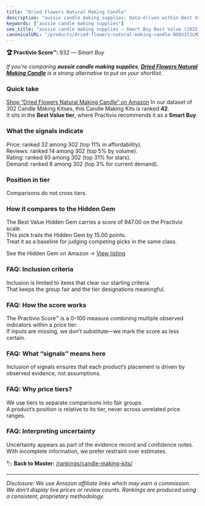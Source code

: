 ```yaml
---
title: "Dried Flowers Natural Making Candle"
description: "aussie candle making supplies: Data-driven within Best Value ranking using the Practivio Score™. Positioned by quality, value, demand, findability, momentum."
keywords: ["aussie candle making supplies"]
seo_title: "aussie candle making supplies — Smart Buy Best Value (2025)"
canonicalURL: "/products/dried-flowers-natural-making-candle-B08X37JLMX/"
---
```


**🏆 Practivio Score™:** 932 — _Smart Buy_


*If you're comparing **aussie candle making supplies**, **[Dried Flowers Natural Making Candle](https://www.amazon.com/dp/B08X37JLMX?tag=practivio-20)** is a strong alternative to put on your shortlist.*
### Quick take
[Shop “Dried Flowers Natural Making Candle” on Amazon](https://www.amazon.com/dp/B08X37JLMX?tag=practivio-20)
In our dataset of 302 Candle Making Kitses, this Candle Making Kits is ranked **42**.  
It sits in the **Best Value tier**, where Practivio recommends it as a **Smart Buy**.

### What the signals indicate
Price: ranked 32 among 302 (top 11% in affordability).  
Reviews: ranked 14 among 302 (top 5% by volume).  
Rating: ranked 93 among 302 (top 31% for stars).  
Demand: ranked 8 among 302 (top 3% for current demand).

### Position in tier
Comparisons do not cross tiers.

### How it compares to the Hidden Gem
The Best Value Hidden Gem carries a score of 947.00 on the Practivio scale.  
This pick trails the Hidden Gem by 15.00 points.  
Treat it as a baseline for judging competing picks in the same class.  

See the Hidden Gem on Amazon → [View listing](https://www.amazon.com/dp/B07C2TS4H2?tag=practivio-20)

### FAQ: Inclusion criteria
Inclusion is limited to items that clear our starting criteria.  
That keeps the group fair and the tier designations meaningful.

### FAQ: How the score works
The Practivio Score™ is a 0–100 measure combining multiple observed indicators within a price tier.  
If inputs are missing, we don’t substitute—we mark the score as less certain.

### FAQ: What “signals” means here
Inclusion of signals ensures that each product’s placement is driven by observed evidence, not assumptions.

### FAQ: Why price tiers?
We use tiers to separate comparisons into fair groups.  
A product’s position is relative to its tier, never across unrelated price ranges.

### FAQ: Interpreting uncertainty
Uncertainty appears as part of the evidence record and confidence notes.  
With incomplete information, we prefer restraint over estimates.


🏷️ **Back to Master:** [/rankings/candle-making-kits/](/rankings/candle-making-kits/)

---
_Disclosure: We use Amazon affiliate links which may earn a commission. We don’t display live prices or review counts. Rankings are produced using a consistent, proprietary methodology._
